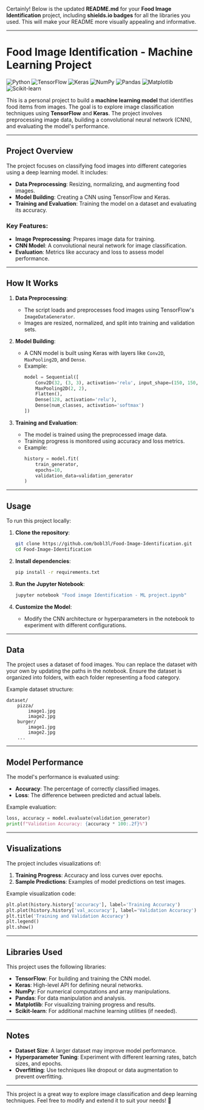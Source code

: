 Certainly! Below is the updated **README.md** for your **Food Image Identification** project, including **shields.io badges** for all the libraries you used. This will make your README more visually appealing and informative.

---

# Food Image Identification - Machine Learning Project

![Python](https://img.shields.io/badge/Python-3.8%2B-blue)
![TensorFlow](https://img.shields.io/badge/TensorFlow-2.7.0-orange)
![Keras](https://img.shields.io/badge/Keras-2.7.0-red)
![NumPy](https://img.shields.io/badge/NumPy-1.21.0-yellow)
![Pandas](https://img.shields.io/badge/Pandas-1.3.0-green)
![Matplotlib](https://img.shields.io/badge/Matplotlib-3.4.0-blueviolet)
![Scikit-learn](https://img.shields.io/badge/Scikit--learn-0.24.0-lightgrey)

This is a personal project to build a **machine learning model** that identifies food items from images. The goal is to explore image classification techniques using **TensorFlow** and **Keras**. The project involves preprocessing image data, building a convolutional neural network (CNN), and evaluating the model's performance.

---

## Project Overview

The project focuses on classifying food images into different categories using a deep learning model. It includes:
- **Data Preprocessing**: Resizing, normalizing, and augmenting food images.
- **Model Building**: Creating a CNN using TensorFlow and Keras.
- **Training and Evaluation**: Training the model on a dataset and evaluating its accuracy.

### Key Features:
- **Image Preprocessing**: Prepares image data for training.
- **CNN Model**: A convolutional neural network for image classification.
- **Evaluation**: Metrics like accuracy and loss to assess model performance.

---

## How It Works

1. **Data Preprocessing**:
   - The script loads and preprocesses food images using TensorFlow's `ImageDataGenerator`.
   - Images are resized, normalized, and split into training and validation sets.

2. **Model Building**:
   - A CNN model is built using Keras with layers like `Conv2D`, `MaxPooling2D`, and `Dense`.
   - Example:
     ```python
     model = Sequential([
         Conv2D(32, (3, 3), activation='relu', input_shape=(150, 150, 3)),
         MaxPooling2D(2, 2),
         Flatten(),
         Dense(128, activation='relu'),
         Dense(num_classes, activation='softmax')
     ])
     ```

3. **Training and Evaluation**:
   - The model is trained using the preprocessed image data.
   - Training progress is monitored using accuracy and loss metrics.
   - Example:
     ```python
     history = model.fit(
         train_generator,
         epochs=10,
         validation_data=validation_generator
     )
     ```

---

## Usage

To run this project locally:

1. **Clone the repository**:
   ```bash
   git clone https://github.com/bobl3l/Food-Image-Identification.git
   cd Food-Image-Identification
   ```

2. **Install dependencies**:
   ```bash
   pip install -r requirements.txt
   ```

3. **Run the Jupyter Notebook**:
   ```bash
   jupyter notebook "Food image Identification - ML project.ipynb"
   ```

4. **Customize the Model**:
   - Modify the CNN architecture or hyperparameters in the notebook to experiment with different configurations.

---

## Data

The project uses a dataset of food images. You can replace the dataset with your own by updating the paths in the notebook. Ensure the dataset is organized into folders, with each folder representing a food category.

Example dataset structure:
```
dataset/
    pizza/
        image1.jpg
        image2.jpg
    burger/
        image1.jpg
        image2.jpg
    ...
```

---

## Model Performance

The model's performance is evaluated using:
- **Accuracy**: The percentage of correctly classified images.
- **Loss**: The difference between predicted and actual labels.

Example evaluation:
```python
loss, accuracy = model.evaluate(validation_generator)
print(f"Validation Accuracy: {accuracy * 100:.2f}%")
```

---

## Visualizations

The project includes visualizations of:
1. **Training Progress**: Accuracy and loss curves over epochs.
2. **Sample Predictions**: Examples of model predictions on test images.

Example visualization code:
```python
plt.plot(history.history['accuracy'], label='Training Accuracy')
plt.plot(history.history['val_accuracy'], label='Validation Accuracy')
plt.title('Training and Validation Accuracy')
plt.legend()
plt.show()
```

---

## Libraries Used

This project uses the following libraries:
- **TensorFlow**: For building and training the CNN model.
- **Keras**: High-level API for defining neural networks.
- **NumPy**: For numerical computations and array manipulations.
- **Pandas**: For data manipulation and analysis.
- **Matplotlib**: For visualizing training progress and results.
- **Scikit-learn**: For additional machine learning utilities (if needed).

---

## Notes

- **Dataset Size**: A larger dataset may improve model performance.
- **Hyperparameter Tuning**: Experiment with different learning rates, batch sizes, and epochs.
- **Overfitting**: Use techniques like dropout or data augmentation to prevent overfitting.

---

This project is a great way to explore image classification and deep learning techniques. Feel free to modify and extend it to suit your needs! 🚀

